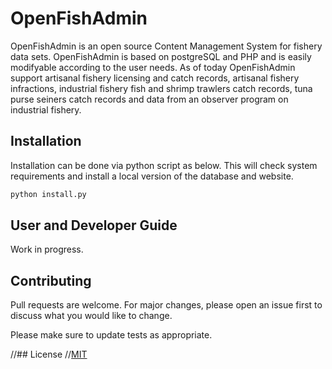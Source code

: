 # OpenFishAdmin

OpenFishAdmin is an open source Content Management System for fishery data sets. OpenFishAdmin is based on postgreSQL and PHP and is easily modifyable according to the user needs. As of today OpenFishAdmin support artisanal fishery licensing and catch records, artisanal fishery infractions, industrial fishery fish and shrimp trawlers catch records, tuna purse seiners catch records and data from an observer program on industrial fishery.

## Installation

Installation can be done via python script as below. This will check system requirements and install a local version of the database and website.

```bash
python install.py
```

## User and Developer Guide

Work in progress.

## Contributing
Pull requests are welcome. For major changes, please open an issue first to discuss what you would like to change.

Please make sure to update tests as appropriate.

//## License
//[MIT](https://choosealicense.com/licenses/mit/)
